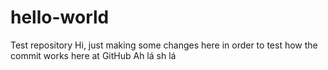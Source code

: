 # hello-world
Test repository
Hi, just making some changes here in order
to test how the commit works here at GitHub
Ah lá sh lá
